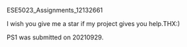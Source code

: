 ESE5023_Assignments_12132661

I wish you give me a star if my project gives you help.THX:)

PS1 was submitted on 20210929.
